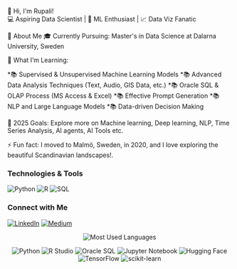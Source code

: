 👋 Hi, I'm Rupali!  
💻 Aspiring Data Scientist | 🚀 ML Enthusiast | 📈 Data Viz Fanatic

🌟 About Me
🎓 Currently Pursuing: Master's in Data Science at Dalarna University, Sweden

🌱 What I’m Learning:

*📚 Supervised & Unsupervised Machine Learning Models
*📚 Advanced Data Analysis Techniques (Text, Audio, GIS Data, etc.)
*📚 Oracle SQL & OLAP Process (MS Access & Excel)
*📚 Effective Prompt Generation
*📚 NLP and Large Language Models
*📚 Data-driven Decision Making

🥅 2025 Goals: Explore more on Machine learning, Deep learning, NLP, Time Series Analysis, AI agents, AI Tools etc.

⚡ Fun fact: I moved to Malmö, Sweden, in 2020, and I love exploring the beautiful Scandinavian landscapes!.

### Technologies & Tools
![Python](https://img.shields.io/badge/-Python-3776AB?logo=python&logoColor=white&style=flat)
![R](https://img.shields.io/badge/-R-276DC3?logo=r&logoColor=white&style=flat)
![SQL](https://img.shields.io/badge/-SQL-4479A1?logo=oraclesql&logoColor=white&style=flat)

### Connect with Me
[![LinkedIn](https://img.shields.io/badge/-LinkedIn-blue?style=flat&logo=Linkedin&logoColor=white)](https://www.linkedin.com/in/rupalimohapatra/)
[![Medium](https://img.shields.io/badge/-Medium-black?style=flat&logo=Medium&logoColor=white)](https://medium.com/@rupalimohapatra)

<p align="center">
    <img src="https://github-readme-stats.vercel.app/api/top-langs/?username=rupali-mohapatra&layout=compact&theme=radical" alt="Most Used Languages"/>
</p>
<p align="center"> <img src="https://img.shields.io/badge/-Python-3776AB?logo=python&logoColor=white&style=flat-square" alt="Python"/> <img src="https://img.shields.io/badge/-R%20Studio-276DC3?logo=rstudio&logoColor=white&style=flat-square" alt="R Studio"/> <img src="https://img.shields.io/badge/-Oracle%20SQL-F80000?logo=oracle&logoColor=white&style=flat-square" alt="Oracle SQL"/> <img src="https://img.shields.io/badge/-Jupyter%20Notebook-F37626?logo=jupyter&logoColor=white&style=flat-square" alt="Jupyter Notebook"/> <img src="https://img.shields.io/badge/-Hugging%20Face-FEBF00?logo=huggingface&logoColor=black&style=flat-square" alt="Hugging Face"/> <img src="https://img.shields.io/badge/-TensorFlow-FF6F00?logo=tensorflow&logoColor=white&style=flat-square" alt="TensorFlow"/> <img src="https://img.shields.io/badge/-scikit--learn-F7931E?logo=scikitlearn&logoColor=white&style=flat-square" alt="scikit-learn"/> </p>
